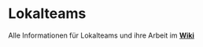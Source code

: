 # Lokalteams


Alle Informationen für Lokalteams und ihre Arbeit im **[Wiki](https://github.com/Stadt-Land-Klima/Lokalteams/wiki)**
